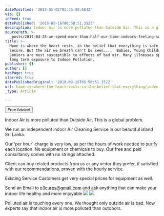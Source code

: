 ```yaml
---
dateModified: '2017-05-02T01:36:40.584Z'
via: {}
inFeed: true
datePublished: '2018-09-16T06:50:51.352Z'
description: Indoor Air is more polluted than Outside Air. This is a global problem.
sourcePath: >-
  _posts/2017-04-28-we-spend-more-than-half-our-time-indoors-feeling-safe-n-sec.md
title: >-
  Home is where the heart rests, in the belief that everything is safe and
  secure. But the air we breath can't be seen....  Babies, Young Children, and
  Seniors are most susceptible to effects of bad air. Many illnesses spring from
  long term exposure to Indooe Pollution. 
publisher: {}
author: []
hasPage: true
starred: true
datePublishedOriginal: '2018-09-16T06:50:51.352Z'
url: home-is-where-the-heart-rests-in-the-belief-that-everything/index.html
_type: Article

---
```

<button data-role="cta" style="">Free Advice! </button>

Indoor Air is more polluted than Outside Air. This is a global problem.

We run an independent indoor Air Cleaning Service in our beautiful island Sri Lanka.

Our 'per hour' charge is very low, as per the hours of work needed to purify each location. No equipment or chemicals to buy. Our free and paid consultancy comes with no strings attached.

Client can buy related products from us or any vedor they prefer, if satisfied with our recommendations, proven with the hourly service.

Existing Service Customers get very special prices for equipment as well.

Send an Email to o3cures@gmail.com and ask anything that can make your indoor life healthy and more enjoyable
![](https://the-grid-user-content.s3-us-west-2.amazonaws.com/dd20f2a7-9f03-4a9a-8e06-ed956e574e82.jpg)
![](https://the-grid-user-content.s3-us-west-2.amazonaws.com/4d36d05e-8680-4ad8-a711-567f2883d4de.jpg)

Polluted air is touching every one. We thought only outside air is bad. Now experts say that indoor air is more polluted than outdoors.